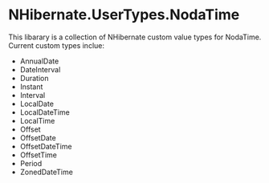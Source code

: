 # NHibernate.UserTypes.NodaTime

This libarary is a collection of NHibernate custom value types for NodaTime. Current custom types inclue:
- AnnualDate
- DateInterval
- Duration
- Instant
- Interval
- LocalDate
- LocalDateTime
- LocalTime
- Offset
- OffsetDate
- OffsetDateTime
- OffsetTime
- Period
- ZonedDateTime
